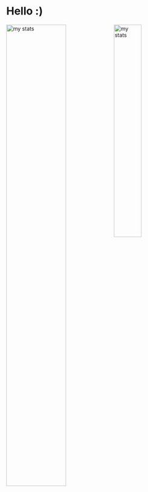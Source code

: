 # Hello :)

<img alt="my stats" align="left" width="56%"  src="https://github-readme-stats.vercel.app/api?username=J73809&show_icons=true&theme=merko"/><img alt="my stats" align="left" width="38%"  src="https://github-readme-stats.vercel.app/api/top-langs/?username=J73809&layout=donut&theme=merko"/>
